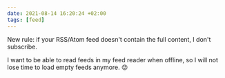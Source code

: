 ```yaml
---
date: 2021-08-14 16:20:24 +02:00
tags: [feed]
---
```


New rule: if your RSS/Atom feed doesn't contain the full content, I don't subscribe.

I want to be able to read feeds in my feed reader when offline, so I will not lose time to load empty feeds anymore. 😡